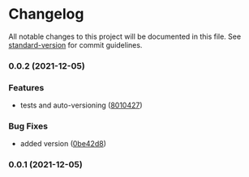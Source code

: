 # Changelog

All notable changes to this project will be documented in this file. See [standard-version](https://github.com/conventional-changelog/standard-version) for commit guidelines.

### 0.0.2 (2021-12-05)


### Features

* tests and auto-versioning ([8010427](https://github.com/joesobo/UnityExtensionLibrary/commit/80104279a8192ba63689ac97477c9846afd5d7f5))


### Bug Fixes

* added version ([0be42d8](https://github.com/joesobo/UnityExtensionLibrary/commit/0be42d802f3be6f193c440676fb09e0e8d046775))

### 0.0.1 (2021-12-05)
